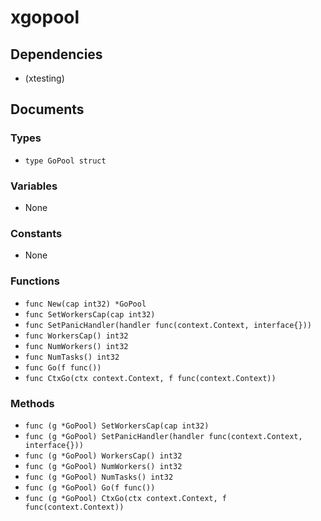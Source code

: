 # xgopool

## Dependencies

+ (xtesting)

## Documents

### Types

+ `type GoPool struct`

### Variables

+ None

### Constants

+ None

### Functions

+ `func New(cap int32) *GoPool`
+ `func SetWorkersCap(cap int32)`
+ `func SetPanicHandler(handler func(context.Context, interface{}))`
+ `func WorkersCap() int32`
+ `func NumWorkers() int32`
+ `func NumTasks() int32`
+ `func Go(f func())`
+ `func CtxGo(ctx context.Context, f func(context.Context))`

### Methods

+ `func (g *GoPool) SetWorkersCap(cap int32)`
+ `func (g *GoPool) SetPanicHandler(handler func(context.Context, interface{}))`
+ `func (g *GoPool) WorkersCap() int32`
+ `func (g *GoPool) NumWorkers() int32`
+ `func (g *GoPool) NumTasks() int32`
+ `func (g *GoPool) Go(f func())`
+ `func (g *GoPool) CtxGo(ctx context.Context, f func(context.Context))`
